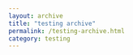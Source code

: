 ```yaml
---
layout: archive
title: "testing archive"
permalink: /testing-archive.html
category: testing
---
```

